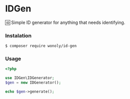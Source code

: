 # IDGen

🆔 Simple ID generator for anything that needs identifying.

### Instalation

```sh
$ composer require wonoly/id-gen
```

### Usage
```php
<?php

use IDGen\IDGenerator;
$gen = new IDGenerator();

echo $gen->generate();
```
